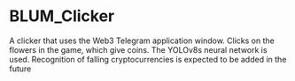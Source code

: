 # BLUM_Clicker
A clicker that uses the Web3 Telegram application window. Clicks on the flowers in the game, which give coins. The YOLOv8s neural network is used. Recognition of falling cryptocurrencies is expected to be added in the future
